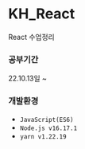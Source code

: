 # KH_React
React 수업정리

### 공부기간
22.10.13일 ~

### 개발환경
- `JavaScript(ES6)`
- `Node.js v16.17.1`
- `yarn v1.22.19`
